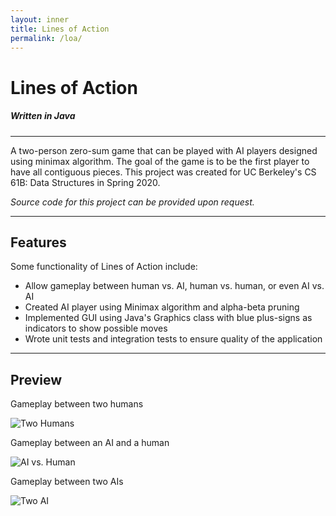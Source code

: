 ```yaml
---
layout: inner
title: Lines of Action
permalink: /loa/
---
```

# Lines of Action
##### Written in Java
--- 
A two-person zero-sum game that can be played with AI players designed using minimax algorithm. 
The goal of the game is to be the first player to have all contiguous pieces.
This project was created for UC Berkeley's CS 61B: Data Structures in Spring 2020.

*Source code for this project can be provided upon request.*

---

## Features
Some functionality of Lines of Action include:  
- Allow gameplay between human vs. AI, human vs. human, or even AI vs. AI
- Created AI player using Minimax algorithm and alpha-beta pruning
- Implemented GUI using Java's Graphics class with blue plus-signs as indicators to show possible moves
- Wrote unit tests and integration tests to ensure quality of the application

--- 

## Preview

Gameplay between two humans 

![Two Humans](../img/preview/loa/two-humans.gif)    

Gameplay between an AI and a human  

![AI vs. Human](../img/preview/loa/ai-vs-human.gif) 

Gameplay between two AIs    

![Two AI](../img/preview/loa/two-auto-players.gif)  
